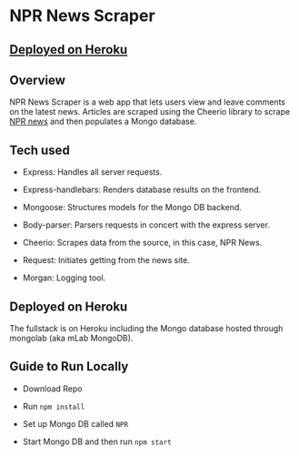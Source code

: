 # NPR News Scraper

## [Deployed on Heroku](https://nprscraper-jft.herokuapp.com/)

## Overview

NPR News Scraper is a web app that lets users view and leave comments on the latest news. Articles are scraped using the Cheerio library to scrape [NPR news](https://www.npr.org/sections/news/) and then populates a Mongo database. 

## Tech used

* Express: Handles all server requests.

* Express-handlebars: Renders database results on the frontend.

* Mongoose: Structures models for the Mongo DB backend.

* Body-parser: Parsers requests in concert with the express server.

* Cheerio: Scrapes data from the source, in this case, NPR News. 

* Request: Initiates getting from the news site.

* Morgan: Logging tool.

## Deployed on Heroku

The fullstack is on Heroku including the Mongo database hosted through mongolab (aka mLab MongoDB). 

## Guide to Run Locally

* Download Repo

* Run `npm install`

* Set up Mongo DB called `NPR`

* Start Mongo DB and then run `npm start`



